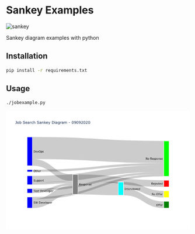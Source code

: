 # Sankey Examples

![sankey](https://github.com/kumbasar/sankeyexamples/workflows/sankey/badge.svg)

Sankey diagram examples with python

## Installation
```bash
pip install -r requirements.txt
```

## Usage
```bash
./jobexample.py
```
![Job Sankey](/examples/jobexample.png)
